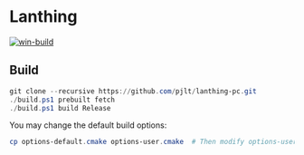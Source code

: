 # Lanthing
[![win-build](https://github.com/pjlt/lanthing-pc/actions/workflows/win-build.yml/badge.svg)](https://github.com/pjlt/lanthing-pc/actions/workflows/win-build.yml)

## Build
```powershell
git clone --recursive https://github.com/pjlt/lanthing-pc.git
./build.ps1 prebuilt fetch
./build.ps1 build Release
```

You may change the default build options:
```powershell
cp options-default.cmake options-user.cmake  # Then modify options-user.cmake
```
